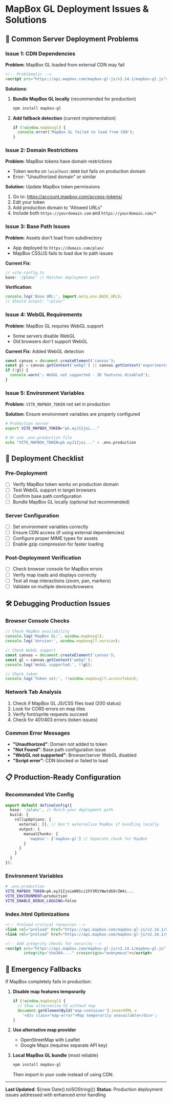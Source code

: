 # MapBox GL Deployment Issues & Solutions

## 🚨 Common Server Deployment Problems

### **Issue 1: CDN Dependencies**
**Problem**: MapBox GL loaded from external CDN may fail
```html
<!-- Problematic -->
<script src="https://api.mapbox.com/mapbox-gl-js/v2.14.1/mapbox-gl.js"></script>
```

**Solutions**:
1. **Bundle MapBox GL locally** (recommended for production)
   ```bash
   npm install mapbox-gl
   ```
   
2. **Add fallback detection** (current implementation)
   ```javascript
   if (!window.mapboxgl) {
     console.error('MapBox GL failed to load from CDN');
   }
   ```

### **Issue 2: Domain Restrictions**
**Problem**: MapBox tokens have domain restrictions
- Token works on `localhost:8080` but fails on production domain
- Error: "Unauthorized domain" or similar

**Solution**: Update MapBox token permissions
1. Go to: https://account.mapbox.com/access-tokens/
2. Edit your token
3. Add production domain to "Allowed URLs"
4. Include both `https://yourdomain.com` and `https://yourdomain.com/*`

### **Issue 3: Base Path Issues**
**Problem**: Assets don't load from subdirectory
- App deployed to `https://domain.com/plan/`
- MapBox CSS/JS fails to load due to path issues

**Current Fix**: 
```typescript
// vite.config.ts
base: '/plan/' // Matches deployment path
```

**Verification**:
```javascript
console.log('Base URL:', import.meta.env.BASE_URL);
// Should output: "/plan/"
```

### **Issue 4: WebGL Requirements**
**Problem**: MapBox GL requires WebGL support
- Some servers disable WebGL
- Old browsers don't support WebGL

**Current Fix**: Added WebGL detection
```javascript
const canvas = document.createElement('canvas');
const gl = canvas.getContext('webgl') || canvas.getContext('experimental-webgl');
if (!gl) {
  console.warn('⚠️ WebGL not supported - 3D features disabled');
}
```

### **Issue 5: Environment Variables**
**Problem**: `VITE_MAPBOX_TOKEN` not set in production

**Solution**: Ensure environment variables are properly configured
```bash
# Production server
export VITE_MAPBOX_TOKEN="pk.eyJ1Ijoi..."

# Or use .env.production file
echo "VITE_MAPBOX_TOKEN=pk.eyJ1Ijoi..." > .env.production
```

## 🔧 Deployment Checklist

### **Pre-Deployment**
- [ ] Verify MapBox token works on production domain
- [ ] Test WebGL support in target browsers
- [ ] Confirm base path configuration
- [ ] Bundle MapBox GL locally (optional but recommended)

### **Server Configuration**
- [ ] Set environment variables correctly
- [ ] Ensure CDN access (if using external dependencies)
- [ ] Configure proper MIME types for assets
- [ ] Enable gzip compression for faster loading

### **Post-Deployment Verification**
- [ ] Check browser console for MapBox errors
- [ ] Verify map loads and displays correctly
- [ ] Test all map interactions (zoom, pan, markers)
- [ ] Validate on multiple devices/browsers

## 🛠️ Debugging Production Issues

### **Browser Console Checks**
```javascript
// Check MapBox availability
console.log('MapBox GL:', window.mapboxgl);
console.log('Version:', window.mapboxgl?.version);

// Check WebGL support
const canvas = document.createElement('canvas');
const gl = canvas.getContext('webgl');
console.log('WebGL supported:', !!gl);

// Check token
console.log('Token set:', !!window.mapboxgl?.accessToken);
```

### **Network Tab Analysis**
1. Check if MapBox GL JS/CSS files load (200 status)
2. Look for CORS errors on map tiles
3. Verify font/sprite requests succeed
4. Check for 401/403 errors (token issues)

### **Common Error Messages**
- **"Unauthorized"**: Domain not added to token
- **"Not Found"**: Base path configuration issue
- **"WebGL not supported"**: Browser/server WebGL disabled
- **"Script error"**: CDN blocked or failed to load

## 📋 Production-Ready Configuration

### **Recommended Vite Config**
```typescript
export default defineConfig({
  base: '/plan/', // Match your deployment path
  build: {
    rollupOptions: {
      external: [], // Don't externalize MapBox if bundling locally
      output: {
        manualChunks: {
          'mapbox': ['mapbox-gl'] // Separate chunk for MapBox
        }
      }
    }
  }
});
```

### **Environment Variables**
```bash
# .env.production
VITE_MAPBOX_TOKEN=pk.eyJ1IjoieW91ci1hY3R1YWwtdG9rZW4i...
VITE_ENVIRONMENT=production
VITE_ENABLE_DEBUG_LOGGING=false
```

### **Index.html Optimizations**
```html
<!-- Preload critical resources -->
<link rel="preload" href="https://api.mapbox.com/mapbox-gl-js/v2.14.1/mapbox-gl.css" as="style">
<link rel="preload" href="https://api.mapbox.com/mapbox-gl-js/v2.14.1/mapbox-gl.js" as="script">

<!-- Add integrity checks for security -->
<script src="https://api.mapbox.com/mapbox-gl-js/v2.14.1/mapbox-gl.js" 
        integrity="sha384-..." crossorigin="anonymous"></script>
```

## 🚨 Emergency Fallbacks

If MapBox completely fails in production:

1. **Disable map features temporarily**
   ```javascript
   if (!window.mapboxgl) {
     // Show alternative UI without map
     document.getElementById('map-container').innerHTML = 
       '<div class="map-error">Map temporarily unavailable</div>';
   }
   ```

2. **Use alternative map provider**
   - OpenStreetMap with Leaflet
   - Google Maps (requires separate API key)

3. **Local MapBox GL bundle** (most reliable)
   ```bash
   npm install mapbox-gl
   ```
   Then import in your code instead of using CDN.

---

**Last Updated**: ${new Date().toISOString()}
**Status**: Production deployment issues addressed with enhanced error handling